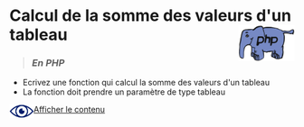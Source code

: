 # **Calcul de la somme des valeurs d'un tableau** <img align="right" src="../../src/img/php.gif" alt="PHP" title="PHP" widht="auto" height="64px">
> ### ***En PHP***

* Ecrivez une fonction qui calcul la somme des valeurs d'un tableau
* La fonction doit prendre un paramètre de type tableau

<img align="left" src="../../src/icon/eye.png" alt="see content" title="see content" widht="auto" height="24px"> [Afficher le contenu](https://github.com/MiKL5/afpaDev/blob/master/projets/record/instructions4use.md "Instructions")